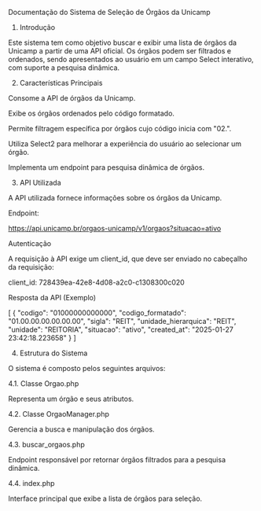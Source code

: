 Documentação do Sistema de Seleção de Órgãos da Unicamp

1. Introdução

Este sistema tem como objetivo buscar e exibir uma lista de órgãos da Unicamp a partir de uma API oficial. Os órgãos podem ser filtrados e ordenados, sendo apresentados ao usuário em um campo Select interativo, com suporte a pesquisa dinâmica.

2. Características Principais

Consome a API de órgãos da Unicamp.

Exibe os órgãos ordenados pelo código formatado.

Permite filtragem específica por órgãos cujo código inicia com "02.".

Utiliza Select2 para melhorar a experiência do usuário ao selecionar um órgão.

Implementa um endpoint para pesquisa dinâmica de órgãos.

3. API Utilizada

A API utilizada fornece informações sobre os órgãos da Unicamp.

Endpoint:

https://api.unicamp.br/orgaos-unicamp/v1/orgaos?situacao=ativo

Autenticação

A requisição à API exige um client_id, que deve ser enviado no cabeçalho da requisição:

client_id: 728439ea-42e8-4d08-a2c0-c1308300c020

Resposta da API (Exemplo)

[
    {
        "codigo": "01000000000000",
        "codigo_formatado": "01.00.00.00.00.00.00",
        "sigla": "REIT",
        "unidade_hierarquica": "REIT",
        "unidade": "REITORIA",
        "situacao": "ativo",
        "created_at": "2025-01-27 23:42:18.223658"
    }
]

4. Estrutura do Sistema

O sistema é composto pelos seguintes arquivos:

4.1. Classe Orgao.php

Representa um órgão e seus atributos.

4.2. Classe OrgaoManager.php

Gerencia a busca e manipulação dos órgãos.

4.3. buscar_orgaos.php

Endpoint responsável por retornar órgãos filtrados para a pesquisa dinâmica.

4.4. index.php

Interface principal que exibe a lista de órgãos para seleção.

